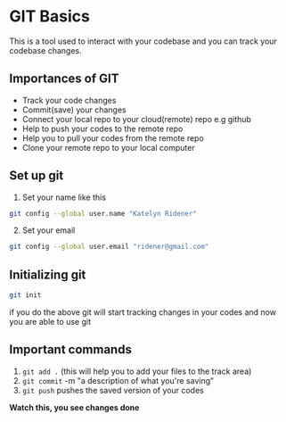 # GIT Basics
This is a tool used to interact with your codebase and you can track your codebase changes.

## Importances of GIT
- Track your code changes
- Commit(save) your changes
- Connect your local repo to your cloud(remote) repo e.g github
- Help to push your codes to the remote repo
- Help you to pull your codes from the remote repo
- Clone your remote repo to your local computer

## Set up git
1. Set your name like this 
```bash
git config --global user.name "Katelyn Ridener"
```
2. Set your email
```bash
git config --global user.email "ridener@gmail.com"
```

## Initializing git
```bash
git init
```
if you do the above git will start tracking changes in your codes and now you are able to use git

## Important commands
1.  `git add .` (this will help you to add your files to the track area)
2. `git commit` -m "a description of what you're saving"
3. `git push` pushes the saved version of your codes


**Watch this, you see changes done**
